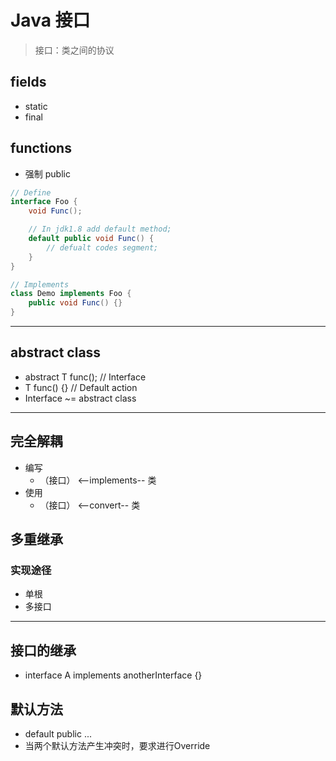 # Java 接口

> 接口：类之间的协议

## fields

* static
* final

## functions

* 强制 public

```java
// Define
interface Foo {
    void Func();

    // In jdk1.8 add default method;
    default public void Func() {
        // defualt codes segment;
    }
}

// Implements
class Demo implements Foo {
    public void Func() {}
}
```

---

## abstract class

* abstract T func(); // Interface
* T func() {} // Default action
* Interface ~= abstract class

---

## 完全解耦

* 编写
  * （接口） <--implements-- 类
* 使用
  * （接口） <--convert-- 类

## 多重继承

### 实现途径

* 单根
* 多接口

---

## 接口的继承

* interface A implements anotherInterface {}

## 默认方法

* default public ...
* 当两个默认方法产生冲突时，要求进行Override